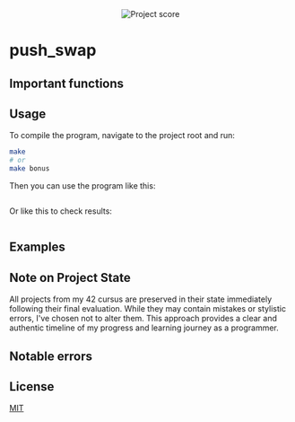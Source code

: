 <div align="center">
  <img src="https://i.ibb.co/cmF80PB/image.png" alt="Project score">
</div>

# push_swap
  

## Important functions


## Usage

To compile the program, navigate to the project root and run:
```Bash
make
# or
make bonus
```

Then you can use the program like this:

```Bash

```

Or like this to check results:

```Bash

```

## Examples


## Note on Project State

All projects from my 42 cursus are preserved in their state immediately following their final evaluation. While they may contain mistakes or stylistic errors, I've chosen not to alter them. This approach provides a clear and authentic timeline of my progress and learning journey as a programmer.

## Notable errors


## License

[MIT](https://choosealicense.com/licenses/mit/)  
